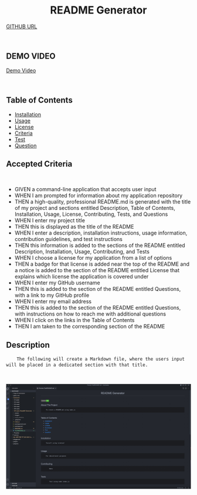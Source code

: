 <div align='center'>

# README Generator

</div>

[GITHUB URL](https://github.com/aescobar73/ReadME-Generator)

<br>

## DEMO VIDEO

[Demo Video](https://drive.google.com/file/d/1Y3JY6TmnUkG_pVEHQQPoqUQQ6hMxyhlY/view)

<br>

## Table of Contents 

- [Installation](#installation)
- [Usage](#usage)
- [License](#license)
- [Criteria](#Accepted-Criteria)
- [Test](#tests)
- [Question](#questions)



## Accepted Criteria
<br>

- GIVEN a command-line application that accepts user input
- WHEN I am prompted for information about my application repository
- THEN a high-quality, professional README.md is generated with the title of my project and sections entitled Description, Table of Contents, Installation, Usage, License, Contributing, Tests, and Questions
- WHEN I enter my project title
- THEN this is displayed as the title of the README
- WHEN I enter a description, installation instructions, usage information, contribution guidelines, and test instructions
- THEN this information is added to the sections of the README entitled Description, Installation, Usage, Contributing, and Tests
- WHEN I choose a license for my application from a list of options
- THEN a badge for that license is added near the top of the README and a notice is added to the section of the README entitled License that explains which license the application is covered under
- WHEN I enter my GitHub username
- THEN this is added to the section of the README entitled Questions, with a link to my GitHub profile
- WHEN I enter my email address
- THEN this is added to the section of the README entitled Questions, with instructions on how to reach me with additional questions
- WHEN I click on the links in the Table of Contents
- THEN I am taken to the corresponding section of the README



## Description

        The following will create a Markdown file, where the users input will be placed in a dedicated section with that title.


<br>

![Readme Image](./images/readme%20screenshot.jpg)